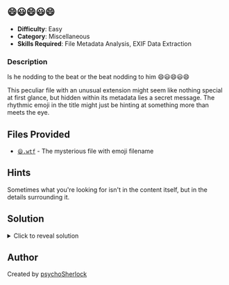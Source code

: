 ## 😄😃😄😃😄

- **Difficulty**: Easy
- **Category**: Miscellaneous
- **Skills Required**: File Metadata Analysis, EXIF Data Extraction

### Description

Is he nodding to the beat or the beat nodding to him 😄😃😄😃😄

This peculiar file with an unusual extension might seem like nothing special at first glance, but hidden within its metadata lies a secret message. The rhythmic emoji in the title might just be hinting at something more than meets the eye.

## Files Provided

- [`😄.wtf`](./😄.wtf) - The mysterious file with emoji filename

## Hints

Sometimes what you're looking for isn't in the content itself, but in the details surrounding it.

## Solution

<details>
<summary>Click to reveal solution</summary>

### Analysis Approach

1. The challenge involves investigating a file with an unusual extension and emoji filename
2. The file's content isn't as important as its metadata
3. Using EXIF data extraction tools reveals hidden information in the file's metadata
4. The flag is stored in the file's Comment field

### Metadata Extraction

```bash
# Use exiftool to extract metadata from the file

┌──(psychosherlock㉿fsociety)-[~/…/labs/mcscCTF25/misc/wtf]
└─$ exiftool 😄.wtf
ExifTool Version Number         : 13.10
File Name                       : 😄.wtf
Directory                       : .
File Size                       : 8.5 MB
File Modification Date/Time     : 2025:08:23 02:40:53+05:30
File Access Date/Time           : 2025:08:25 11:2
....
.....
Comment                         : mcsc{n0d_of_the_ring}
.....
....
```

### Flag

`mcsc{n0d_of_the_ring}`

</details>

## Author

Created by [psychoSherlock](https://github.com/psychoSherlock)
